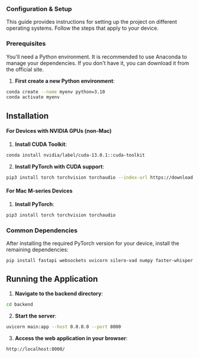 ### **Configuration & Setup**
This guide provides instructions for setting up the project on different operating systems. Follow the steps that apply to your device.

### **Prerequisites**
You'll need a Python environment. It is recommended to use Anaconda to manage your dependencies. If you don't have it, you can download it from the official site.

1. **First create a new Python environment**:
```bash
conda create --name myenv python=3.10
conda activate myenv
```

## **Installation**
#### **For Devices with NVIDIA GPUs (non-Mac)**
1. **Install CUDA Toolkit**:
```bash
conda install nvidia/label/cuda-13.0.1::cuda-toolkit
```
2. **Install PyTorch with CUDA support**:
```bash
pip3 install torch torchvision torchaudio --index-url https://download.pytorch.org/whl/cu121
```

#### **For Mac M-series Devices**
1. **Install PyTorch**:
```bash
pip3 install torch torchvision torchaudio
```

### **Common Dependencies**
After installing the required PyTorch version for your device, install the remaining dependencies:
```bash
pip install fastapi websockets uvicorn silero-vad numpy faster-whisper ffmpeg-python --no-cache-dir
```

## **Running the Application**
1. **Navigate to the backend directory**:
```bash
cd backend
```
2. **Start the server**:
```bash
uvicorn main:app --host 0.0.0.0 --port 8000
```
3. **Access the web application in your browser**:
```bash
http://localhost:8000/
```